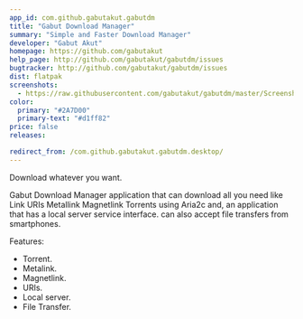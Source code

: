 ```yaml
---
app_id: com.github.gabutakut.gabutdm
title: "Gabut Download Manager"
summary: "Simple and Faster Download Manager"
developer: "Gabut Akut"
homepage: https://github.com/gabutakut
help_page: http://github.com/gabutakut/gabutdm/issues
bugtracker: http://github.com/gabutakut/gabutdm/issues
dist: flatpak
screenshots:
  - https://raw.githubusercontent.com/gabutakut/gabutdm/master/Screenshot0.png
color:
  primary: "#2A7D00"
  primary-text: "#d1ff82"
price: false
releases:

redirect_from: /com.github.gabutakut.gabutdm.desktop/
---
```


<p>Download whatever you want.</p>
<p>Gabut Download Manager application that can download all you need like Link URIs Metallink Magnetlink Torrents using Aria2c and, an application that has a local server service interface. can also accept file transfers from smartphones.</p>
<p>Features:</p>
<ul>
<li>Torrent.</li>
<li>Metalink.</li>
<li>Magnetlink.</li>
<li>URIs.</li>
<li>Local server.</li>
<li>File Transfer.</li>
</ul>